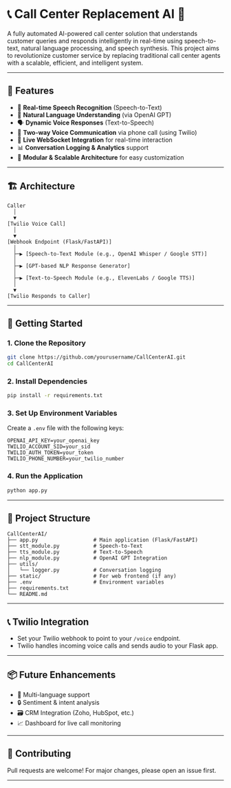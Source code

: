 
# 📞 Call Center Replacement AI 🤖

A fully automated AI-powered call center solution that understands customer queries and responds intelligently in real-time using speech-to-text, natural language processing, and speech synthesis. This project aims to revolutionize customer service by replacing traditional call center agents with a scalable, efficient, and intelligent system.

---

## 🔧 Features

- 🎤 **Real-time Speech Recognition** (Speech-to-Text)
- 🧠 **Natural Language Understanding** (via OpenAI GPT)
- 🗣️ **Dynamic Voice Responses** (Text-to-Speech)
- 🔄 **Two-way Voice Communication** via phone call (using Twilio)
- 📡 **Live WebSocket Integration** for real-time interaction
- 📊 **Conversation Logging & Analytics** support
- 🧩 **Modular & Scalable Architecture** for easy customization

---

## 🏗️ Architecture

```
Caller
  │
  ▼
[Twilio Voice Call]
  │
  ▼
[Webhook Endpoint (Flask/FastAPI)]
  │
  ├─▶ [Speech-to-Text Module (e.g., OpenAI Whisper / Google STT)]
  │
  ├─▶ [GPT-based NLP Response Generator]
  │
  ├─▶ [Text-to-Speech Module (e.g., ElevenLabs / Google TTS)]
  │
  ▼
[Twilio Responds to Caller]
```

---

## 🚀 Getting Started

### 1. Clone the Repository

```bash
git clone https://github.com/yourusername/CallCenterAI.git
cd CallCenterAI
```

### 2. Install Dependencies

```bash
pip install -r requirements.txt
```

### 3. Set Up Environment Variables

Create a `.env` file with the following keys:

```env
OPENAI_API_KEY=your_openai_key
TWILIO_ACCOUNT_SID=your_sid
TWILIO_AUTH_TOKEN=your_token
TWILIO_PHONE_NUMBER=your_twilio_number
```

### 4. Run the Application

```bash
python app.py
```

---

## 📁 Project Structure

```
CallCenterAI/
├── app.py                  # Main application (Flask/FastAPI)
├── stt_module.py           # Speech-to-Text
├── tts_module.py           # Text-to-Speech
├── nlp_module.py           # OpenAI GPT Integration
├── utils/
│   └── logger.py           # Conversation logging
├── static/                 # For web frontend (if any)
├── .env                    # Environment variables
├── requirements.txt
└── README.md
```

---

## 📞 Twilio Integration

- Set your Twilio webhook to point to your `/voice` endpoint.
- Twilio handles incoming voice calls and sends audio to your Flask app.

---

## 📦 Future Enhancements

- 🧾 Multi-language support
- 🔒 Sentiment & intent analysis
- 🗃️ CRM Integration (Zoho, HubSpot, etc.)
- 📈 Dashboard for live call monitoring

---

## 🤝 Contributing

Pull requests are welcome! For major changes, please open an issue first.

---


